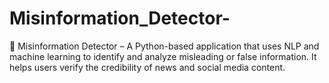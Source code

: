 # Misinformation_Detector-
🚀 Misinformation Detector – A Python-based application that uses NLP and machine learning to identify and analyze misleading or false information. It helps users verify the credibility of news and social media content.
